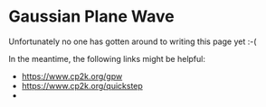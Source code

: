 # Gaussian Plane Wave

Unfortunately no one has gotten around to writing this page yet :-(

In the meantime, the following links might be helpful:

- <https://www.cp2k.org/gpw>
- <https://www.cp2k.org/quickstep>
- [](#VandeVondele2005)
